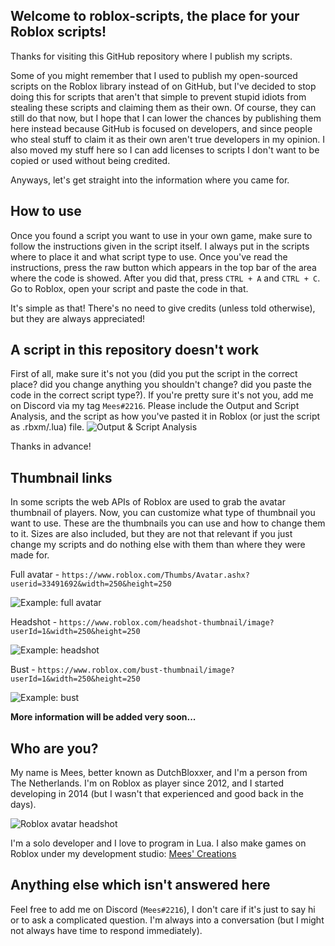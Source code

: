 
## Welcome to roblox-scripts, the place for your Roblox scripts!
Thanks for visiting this GitHub repository where I publish my scripts.

Some of you might remember that I used to publish my open-sourced scripts on the Roblox library instead of on GitHub, but I've decided to stop doing this for scripts that aren't that simple to prevent stupid idiots from stealing these scripts and claiming them as their own.
Of course, they can still do that now, but I hope that I can lower the chances by publishing them here instead because GitHub is focused on developers, and since people who steal stuff to claim it as their own aren't true developers in my opinion. I also moved my stuff here so I can add licenses to scripts I don't want to be copied or used without being credited.

Anyways, let's get straight into the information where you came for.

## How to use
Once you found a script you want to use in your own game, make sure to follow the instructions given in the script itself. I always put in the scripts where to place it and what script type to use.
Once you've read the instructions, press the raw button which appears in the top bar of the area where the code is showed. After you did that, press `CTRL + A` and `CTRL + C`.
Go to Roblox, open your script and paste the code in that.

It's simple as that! There's no need to give credits (unless told otherwise), but they are always appreciated!

## A script in this repository doesn't work
First of all, make sure it's not you (did you put the script in the correct place? did you change anything you shouldn't change? did you paste the code in the correct script type?).
If you're pretty sure it's not you, add me on Discord via my tag `Mees#2216`. Please include the Output and Script Analysis, and the script as how you've pasted it in Roblox (or just the script as .rbxm/.lua) file.
![Output & Script Analysis](https://i.imgur.com/eJza4hz.png)

Thanks in advance!

## Thumbnail links
In some scripts the web APIs of Roblox are used to grab the avatar thumbnail of players. Now, you can customize what type of thumbnail you want to use. These are the thumbnails you can use and how to change them to it. Sizes are also included, but they are not that relevant if you just change my scripts and do nothing else with them than where they were made for.

Full avatar - `https://www.roblox.com/Thumbs/Avatar.ashx?userid=33491692&width=250&height=250`

![Example: full avatar](https://i.imgur.com/Af7f3AN.png)

Headshot - `https://www.roblox.com/headshot-thumbnail/image?userId=1&width=250&height=250`

![Example: headshot](https://i.imgur.com/I33EEYa.png)

Bust - `https://www.roblox.com/bust-thumbnail/image?userId=1&width=250&height=250`

![Example: bust](https://i.imgur.com/dgFTgBk.png)

**More information will be added very soon...**

## Who are you?
My name is Mees, better known as DutchBloxxer, and I'm a person from The Netherlands. I'm on Roblox as player since 2012, and I started developing in 2014 (but I wasn't that experienced and good back in the days).

![Roblox avatar headshot](https://www.roblox.com/headshot-thumbnail/image?userId=33491692&width=180&height=180&format=png)

I'm a solo developer and I love to program in Lua. I also make games on Roblox under my development studio: [Mees' Creations](https://www.roblox.com/groups/8806074)

## Anything else which isn't answered here
Feel free to add me on Discord (`Mees#2216`), I don't care if it's just to say hi or to ask a complicated question. I'm always into a conversation (but I might not always have time to respond immediately).
